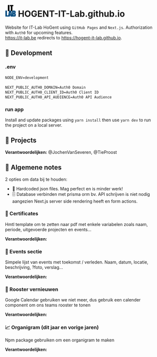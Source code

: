 # <img alt="IT Lab" src="https://raw.githubusercontent.com/HOGENT-IT-Lab/HOGENT-IT-Lab.github.io/main/public/logo.png" height="40px" > HOGENT-IT-Lab.github.io

Website for IT-Lab HoGent using `GitHub Pages` and `Next.js`. Authorization with `Auth0` for upcoming features.  
https://it-lab.be redirects to https://hogent-it-lab.github.io.

## 🔧 Development

### .env

```properties
NODE_ENV=development

NEXT_PUBLIC_AUTH0_DOMAIN=Auth0 Domain
NEXT_PUBLIC_AUTH0_CLIENT_ID=Auth0 Client ID
NEXT_PUBLIC_AUTH0_API_AUDIENCE=Auth0 API Audience
```

### run app

Install and update packages using `yarn install` then use `yarn dev` to run the project on a local server.

## 🚀 Projects

**Verantwoordelijken:** @JochenVanSeveren, @TieProost

## 📝 Algemene notes
2 opties om data bij te houden:
- 📄 Hardcoded json files. Mag perfect en is minder werk!
- 🗄️ Database verbinden met prisma orm bv. API schrijven is niet nodig aangezien Next.js server side rendering heeft en form actions. 

### 📜 Certificates
Hmtl template om te zetten naar pdf met enkele variabelen zoals naam, periode, uitgevoerde projecten en events...

**Verantwoordelijken:**

### 📅 Events sectie 
Simpele lijst van events met toekomst / verleden. 
Naam, datum, locatie, beschrijving, ?foto, verslag...

**Verantwoordelijken:**

### 🔄 Rooster vernieuwen
Google Calendar gebruiken we niet meer, dus gebruik een calender component om ons teams rooster te tonen

**Verantwoordelijken:**

### 📈 Organigram (dit jaar en vorige jaren)
Npm package gebruiken om een organigram te maken

**Verantwoordelijken:**